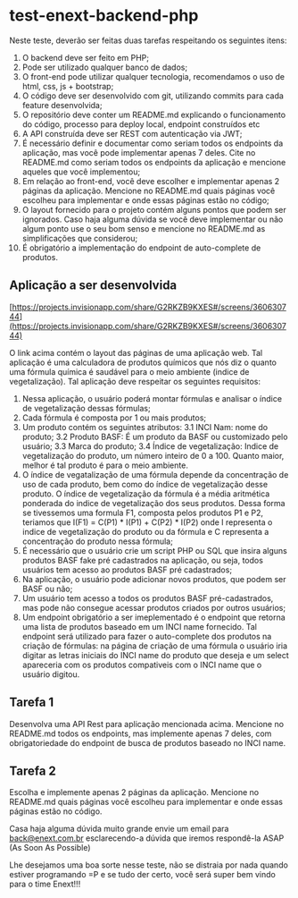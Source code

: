 # test-enext-backend-php

Neste teste, deverão ser feitas duas tarefas respeitando os seguintes itens:

1. O backend deve ser feito em PHP;
2. Pode ser utilizado qualquer banco de dados;
3. O front-end pode utilizar qualquer tecnologia, recomendamos o uso de html, css, js + bootstrap;
4. O código deve ser desenvolvido com git, utilizando commits para cada feature desenvolvida;
5. O repositório deve conter um README.md explicando o funcionamento do código, processo para deploy local, endpoint construídos etc
6. A API construída deve ser REST com autenticação via JWT;
7. É necessário definir e documentar como seriam todos os endpoints da aplicação, mas você pode implementar apenas 7 deles. Cite no README.md como seriam todos os endpoints da aplicação e mencione aqueles que você implementou;
8. Em relação ao front-end, você deve escolher e implementar apenas 2 páginas da aplicação. Mencione no README.md quais páginas você escolheu para implementar e onde essas páginas estão no código;
9. O layout fornecido para o projeto contém alguns pontos que podem ser ignorados. Caso haja alguma dúvida se você deve implementar ou não algum ponto use o seu bom senso e mencione no README.md as simplificações que considerou;
10. É obrigatório a implementação do endpoint de auto-complete de produtos.

## Aplicação a ser desenvolvida

[https://projects.invisionapp.com/share/G2RKZB9KXES#/screens/360630744](https://projects.invisionapp.com/share/G2RKZB9KXES#/screens/360630744)

O link acima contém o layout das páginas de uma aplicação web. Tal aplicação é uma calculadora de produtos químicos que nós diz o quanto uma fórmula química é saudável para o meio ambiente (indice de vegetalização). Tal aplicação deve respeitar os seguintes requisitos:

1. Nessa aplicação, o usuário poderá montar fórmulas e analisar o índice de vegetalização dessas fórmulas;
2. Cada fórmula é composta por 1 ou mais produtos;
3. Um produto contém os seguintes atributos:
  3.1 INCI Nam: nome do produto;
  3.2 Produto BASF: É um produto da BASF ou customizado pelo usuário;
  3.3 Marca do produto;
  3.4 Índice de vegetalização: Indice de vegetalização do produto, um número inteiro de 0 a 100. Quanto maior, melhor é tal produto é para o meio ambiente.
4. O índice de vegatalização de uma fórmula depende da concentração de uso de cada produto, bem como do índice de vegetalização desse produto. O índice de vegetalização da fórmula é a média aritmética ponderada do indice de vegetalização dos seus produtos. Dessa forma se tivessemos uma formula F1, composta pelos produtos P1 e P2, teriamos que I(F1) = C(P1) * I(P1) + C(P2) * I(P2) onde I representa o indice de vegetalização do produto ou da fórmula e C representa a concentração do produto nessa fórmula;
5. É necessário que o usuário crie um script PHP ou SQL que insira alguns produtos BASF fake pré cadastrados na aplicação, ou seja, todos usuários tem acesso ao produtos BASF pré cadastrados;
6. Na aplicação, o usuário pode adicionar novos produtos, que podem ser BASF ou não;
7. Um usuário tem acesso a todos os produtos BASF pré-cadastrados, mas pode não consegue acessar produtos criados por outros usuários;
8. Um endpoint obrigatório a ser imeplementado é o endpoint que retorna uma lista de produtos baseado em um INCI name fornecido. Tal endpoint será utilizado para fazer o auto-complete dos produtos na criação de fórmulas: na página de criação de uma fórmula o usuário iria digitar as letras iniciais do INCI name do produto que deseja e um select apareceria com os produtos compativeis com o INCI name que o usuário digitou.

## Tarefa 1

Desenvolva uma API Rest para aplicação mencionada acima. Mencione no README.md todos os endpoints, mas implemente apenas 7 deles, com obrigatoriedade do endpoint de busca de produtos baseado no INCI name.

## Tarefa 2

Escolha e implemente apenas 2 páginas da aplicação. Mencione no README.md quais páginas você escolheu para implementar e onde essas páginas estão no código.

Casa haja alguma dúvida muito grande envie um email para back@enext.com.br esclarecendo-a dúvida que iremos respondê-la ASAP (As Soon As Possible)

Lhe desejamos uma boa sorte nesse teste, não se distraia por nada quando estiver programando =P e se tudo der certo, você será super bem vindo para o time Enext!!!







